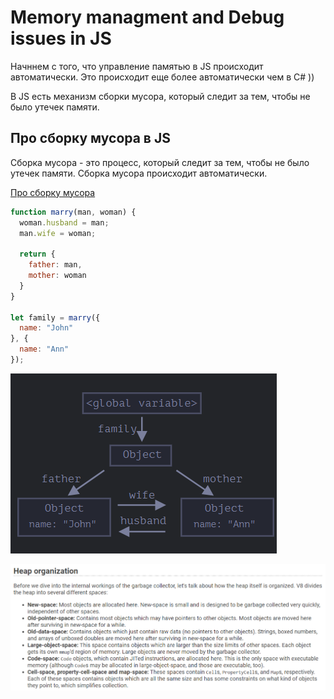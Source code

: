 # Memory managment and Debug issues in JS 

Начннем с того, что управление памятью в JS происходит автоматически.
Это происходит еще более автоматически чем в C# ))

В JS есть механизм сборки мусора, который следит за тем, чтобы не было утечек памяти.

## Про сборку мусора в JS

Сборка мусора - это процесс, который следит за тем, чтобы не было утечек памяти.
Сборка мусора происходит автоматически.

[Про сборку мусора](https://javascript.info/garbage-collection)

```javascript
function marry(man, woman) {
  woman.husband = man;
  man.wife = woman;

  return {
    father: man,
    mother: woman
  }
}

let family = marry({
  name: "John"
}, {
  name: "Ann"
});
```
![img.png](img.png)

![img_1.png](img_1.png)



